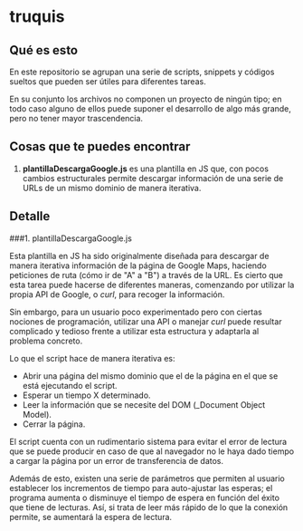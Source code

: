 # truquis

## Qué es esto

En este repositorio se agrupan una serie de scripts, snippets y códigos sueltos que pueden ser útiles para diferentes tareas.

En su conjunto los archivos no componen un proyecto de ningún tipo; en todo caso alguno de ellos puede suponer el desarrollo de algo más grande, pero no tener mayor trascendencia.


## Cosas que te puedes encontrar

1. **plantillaDescargaGoogle.js** es una plantilla en JS que, con pocos cambios estructurales permite descargar información de una serie de URLs de un mismo dominio de manera iterativa.


## Detalle

###1. plantillaDescargaGoogle.js

Esta plantilla en JS ha sido originalmente diseñada para descargar de manera iterativa información de la página de Google Maps, haciendo peticiones de ruta (cómo ir de "A" a "B") a través de la URL. Es cierto que esta tarea puede hacerse de diferentes maneras, comenzando por utilizar la propia API de Google, o _curl_, para recoger la información.

Sin embargo, para un usuario poco experimentado pero con ciertas nociones de programación, utilizar una API o manejar _curl_ puede resultar complicado y tedioso frente a utilizar esta estructura y adaptarla al problema concreto.

Lo que el script hace de manera iterativa es:
- Abrir una página del mismo dominio que el de la página en el que se está ejecutando el script.
- Esperar un tiempo X determinado.
- Leer la información que se necesite del DOM (_Document Object Model).
- Cerrar la página.

El script cuenta con un rudimentario sistema para evitar el error de lectura que se puede producir en caso de que al navegador no le haya dado tiempo a cargar la página por un error de transferencia de datos. 

Además de esto, existen una serie de parámetros que permiten al usuario establecer los incrementos de tiempo para auto-ajustar las esperas; el programa aumenta o disminuye el tiempo de espera en función del éxito que tiene de lecturas. Así, si trata de leer más rápido de lo que la conexión permite, se aumentará la espera de lectura.